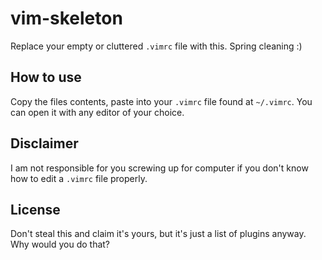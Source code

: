 # vim-skeleton

Replace your empty or cluttered `.vimrc` file with this. Spring cleaning :)

## How to use

Copy the files contents, paste into your `.vimrc` file found at `~/.vimrc`. You can open it with any editor of your choice.

## Disclaimer

I am not responsible for you screwing up for computer if you don't know how to edit a `.vimrc` file properly.

## License

Don't steal this and claim it's yours, but it's just a list of plugins anyway. Why would you do that?
